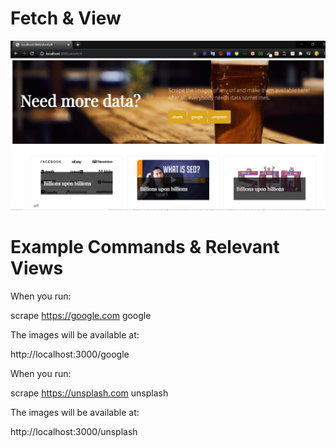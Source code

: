 <h1>Fetch & View</h1>

<img src="frontend.PNG">

<br/>

<h1>Example Commands & Relevant Views</h1>

When you run:

scrape https://google.com google

The images will be available at:

http://localhost:3000/google



When you run:

scrape https://unsplash.com unsplash

The images will be available at:

http://localhost:3000/unsplash


